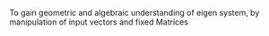 To gain geometric and algebraic understanding of eigen system, by manipulation of input vectors and fixed Matrices